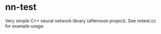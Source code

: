 # nn-test
Very simple C++ neural network library (afternoon project).
See nntest.cc for example usage.
